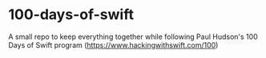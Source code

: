 # 100-days-of-swift

A small repo to keep everything together while following Paul Hudson's 100 Days of Swift program (https://www.hackingwithswift.com/100)
